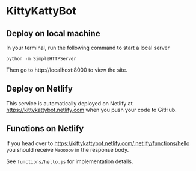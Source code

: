 # KittyKattyBot

## Deploy on local machine

In your terminal, run the following command to start a local server

```
python -m SimpleHTTPServer
```

Then go to http://localhost:8000 to view the site.

## Deploy on Netlify

This service is automatically deployed on Netlify at https://kittykattybot.netlify.com when you push your code to GitHub.

## Functions on Netlify

If you head over to https://kittykattybot.netlify.com/.netlify/functions/hello you should receive `Meoooow` in the response body.

See `functions/hello.js` for implementation details.
